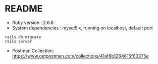 # README

* Ruby version : 2.6.6
* System dependencies : mysql5.x, running on localhost, default port

```
rails db:migrate
rails server
```
* Postman Collection: https://www.getpostman.com/collections/41af8b1264615f60375e 
